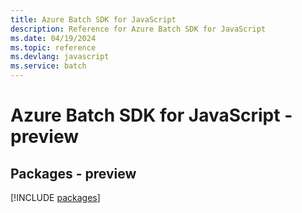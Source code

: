 ```yaml
---
title: Azure Batch SDK for JavaScript
description: Reference for Azure Batch SDK for JavaScript
ms.date: 04/19/2024
ms.topic: reference
ms.devlang: javascript
ms.service: batch
---
```

# Azure Batch SDK for JavaScript - preview
## Packages - preview
[!INCLUDE [packages](batch-index.md)]